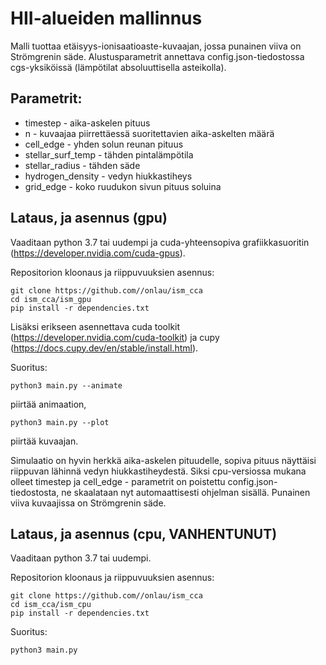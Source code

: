 # HII-alueiden mallinnus
Malli tuottaa etäisyys-ionisaatioaste-kuvaajan, jossa punainen viiva on Strömgrenin säde.
Alustusparametrit annettava config.json-tiedostossa cgs-yksiköissä (lämpötilat absoluuttisella asteikolla).

## **Parametrit:**
- timestep - aika-askelen pituus
- n - kuvaajaa piirrettäessä suoritettavien aika-askelten määrä
- cell_edge - yhden solun reunan pituus
- stellar_surf_temp - tähden pintalämpötila
- stellar_radius - tähden säde
- hydrogen_density - vedyn hiukkastiheys
- grid_edge - koko ruudukon sivun pituus soluina

## **Lataus, ja asennus (gpu)**
Vaaditaan python 3.7 tai uudempi ja cuda-yhteensopiva grafiikkasuoritin (https://developer.nvidia.com/cuda-gpus).

Repositorion kloonaus ja riippuvuuksien asennus:
```
git clone https://github.com//onlau/ism_cca
cd ism_cca/ism_gpu
pip install -r dependencies.txt
```
Lisäksi erikseen asennettava cuda toolkit (https://developer.nvidia.com/cuda-toolkit) ja cupy (https://docs.cupy.dev/en/stable/install.html).

Suoritus:
```
python3 main.py --animate
```
piirtää animaation,
```
python3 main.py --plot
```
piirtää kuvaajan.

Simulaatio on hyvin herkkä aika-askelen pituudelle, sopiva pituus näyttäisi riippuvan lähinnä vedyn hiukkastiheydestä. Siksi cpu-versiossa mukana olleet timestep ja cell_edge - parametrit on poistettu config.json-tiedostosta, ne skaalataan nyt automaattisesti ohjelman sisällä. Punainen viiva kuvaajissa on Strömgrenin säde.

## **Lataus, ja asennus (cpu, VANHENTUNUT)**
Vaaditaan python 3.7 tai uudempi.

Repositorion kloonaus ja riippuvuuksien asennus:
```
git clone https://github.com//onlau/ism_cca
cd ism_cca/ism_cpu
pip install -r dependencies.txt
```
Suoritus:
```
python3 main.py
```
